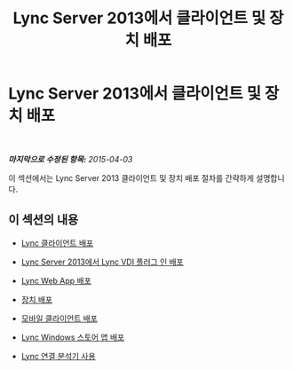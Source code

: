 ﻿---
title: Lync Server 2013에서 클라이언트 및 장치 배포
TOCTitle: Lync Server 2013에서 클라이언트 및 장치 배포
ms:assetid: fa2e6bb4-6c95-478d-8ee0-fc1b2cc14ee3
ms:mtpsurl: https://technet.microsoft.com/ko-kr/library/JJ205404(v=OCS.15)
ms:contentKeyID: 49305588
ms.date: 08/24/2015
mtps_version: v=OCS.15
ms.translationtype: HT
---

# Lync Server 2013에서 클라이언트 및 장치 배포

 

_**마지막으로 수정된 항목:** 2015-04-03_

이 섹션에서는 Lync Server 2013 클라이언트 및 장치 배포 절차를 간략하게 설명합니다.

## 이 섹션의 내용

  - [Lync 클라이언트 배포](lync-server-2013-deploying-lync-clients.md)

  - [Lync Server 2013에서 Lync VDI 플러그 인 배포](lync-server-2013-deploying-the-lync-vdi-plug-in.md)

  - [Lync Web App 배포](lync-server-2013-deploying-lync-web-app.md)

  - [장치 배포](lync-server-2013-deploying-devices.md)

  - [모바일 클라이언트 배포](lync-server-2013-deploying-mobile-clients.md)

  - [Lync Windows 스토어 앱 배포](lync-server-2013-deploying-lync-windows-store-app.md)

  - [Lync 연결 분석기 사용](lync-server-2013-using-lync-connectivity-analyzer.md)


